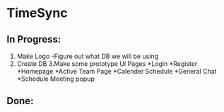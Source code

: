 # TimeSync
## In Progress:
  1. Make Logo
    -Figure out what DB we will be using
  2. Create DB
  3.Make some prototype UI Pages
    *Login
    *Register
    *Homepage
    *Active Team Page
    *Calender Schedule
    *General Chat
    *Schedule Meeting popup
## Done:
